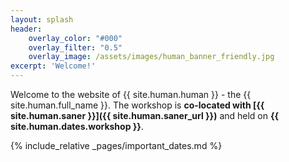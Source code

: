 ```yaml
---
layout: splash
header:
    overlay_color: "#000"
    overlay_filter: "0.5"
    overlay_image: /assets/images/human_banner_friendly.jpg
excerpt: 'Welcome!'
---
```



Welcome to the website of {{ site.human.human }} - the {{ site.human.full_name }}. 
The workshop is **co-located with [{{ site.human.saner }}]({{ site.human.saner_url }})** and held on **{{ site.human.dates.workshop }}**.


{% include_relative _pages/important_dates.md %}
